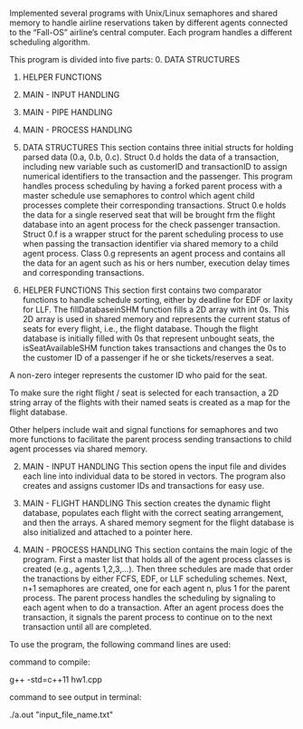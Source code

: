 Implemented several programs with Unix/Linux semaphores and shared memory to handle airline reservations taken by different agents connected to the “Fall-OS” airline’s central computer. Each program handles a different scheduling algorithm.

This program is divided into five parts:
0. DATA STRUCTURES
1. HELPER FUNCTIONS
2. MAIN - INPUT HANDLING
3. MAIN - PIPE HANDLING
4. MAIN - PROCESS HANDLING

0. DATA STRUCTURES
This section contains three initial structs for holding parsed data (0.a, 0.b, 0.c).
Struct 0.d holds the data of a transaction, including new variable such as customerID and
transactionID to assign numerical identifiers to the transaction and the passenger.
This program handles process scheduling by having a forked parent process with a master schedule 
use semaphores to control which agent child processes complete their corresponding transactions. 
Struct 0.e holds the data for a single reserved seat that will be brought frm the flight database into
an agent process for the check passenger transaction.
Struct 0.f is a wrapper struct for the parent scheduling process to use when passing the transaction
identifier via shared memory to a child agent process. 
Class 0.g represents an agent process and 
contains all the data for an agent such as his or hers number, execution delay times and corresponding
transactions.

1. HELPER FUNCTIONS
This section first contains two comparator functions to handle schedule sorting, either by deadline 
for EDF or laxity for LLF. 
The fillDatabaseinSHM function fills a 2D array with int 0s. This 2D array is used in shared memory and 
represents the current status of seats for every flight, i.e., the flight database. Though the flight 
database is initially filled with 0s that represent unbought seats, the isSeatAvailableSHM function takes
transactions and changes the 0s to the customer ID of a passenger if he or she tickets/reserves a seat.

A non-zero integer represents the customer ID who paid for the seat.

To make sure the right flight / seat is selected for each transaction, a 2D string array of the flights with 
their named seats is created as a map for the flight database.

Other helpers include wait and signal functions for semaphores and two more functions to facilitate the parent 
process sending transactions to child agent processes via shared memory.

2. MAIN - INPUT HANDLING
This section opens the input file and divides each line into individual data to be stored in vectors. The program
also creates and assigns customer IDs and transactions for easy use.

3. MAIN - FLIGHT HANDLING
This section creates the dynamic flight database, populates each flight with the correct seating arrangement, and
then the arrays. A shared memory segment for the flight database is also initialized and attached to a pointer here.

4. MAIN - PROCESS HANDLING
This section contains the main logic of the program. First a master list that holds all of the 
agent process classes is created (e.g., agents 1,2,3,...). 
Then three schedules are made that order the tranactions by either FCFS, EDF, or LLF scheduling schemes.
Next, n+1 semaphores are created, one for each agent n, plus 1 for the parent process. The parent process handles
the scheduling by signaling to each agent when to do a transaction. After an agent process does the transaction,
it signals the parent process to continue on to the next transaction until all are completed. 

To use the program, the following command lines are used:

command to compile:                  

g++ -std=c++11 hw1.cpp

command to see output in terminal:   

./a.out "input_file_name.txt"